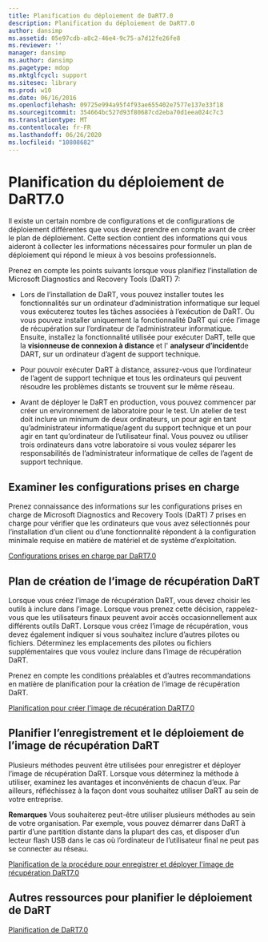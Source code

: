 ```yaml
---
title: Planification du déploiement de DaRT7.0
description: Planification du déploiement de DaRT7.0
author: dansimp
ms.assetid: 05e97cdb-a8c2-46e4-9c75-a7d12fe26fe8
ms.reviewer: ''
manager: dansimp
ms.author: dansimp
ms.pagetype: mdop
ms.mktglfcycl: support
ms.sitesec: library
ms.prod: w10
ms.date: 06/16/2016
ms.openlocfilehash: 09725e994a95f4f93ae655402e7577e137e33f18
ms.sourcegitcommit: 354664bc527d93f80687cd2eba70d1eea024c7c3
ms.translationtype: MT
ms.contentlocale: fr-FR
ms.lasthandoff: 06/26/2020
ms.locfileid: "10808682"
---
```

# Planification du déploiement de DaRT7.0


Il existe un certain nombre de configurations et de configurations de déploiement différentes que vous devez prendre en compte avant de créer le plan de déploiement. Cette section contient des informations qui vous aideront à collecter les informations nécessaires pour formuler un plan de déploiement qui répond le mieux à vos besoins professionnels.

Prenez en compte les points suivants lorsque vous planifiez l’installation de Microsoft Diagnostics and Recovery Tools (DaRT) 7:

-   Lors de l’installation de DaRT, vous pouvez installer toutes les fonctionnalités sur un ordinateur d’administration informatique sur lequel vous exécuterez toutes les tâches associées à l’exécution de DaRT. Ou vous pouvez installer uniquement la fonctionnalité DaRT qui crée l’image de récupération sur l’ordinateur de l’administrateur informatique. Ensuite, installez la fonctionnalité utilisée pour exécuter DaRT, telle que la **visionneuse de connexion à distance** et l' **analyseur d’incident**de DART, sur un ordinateur d’agent de support technique.

-   Pour pouvoir exécuter DaRT à distance, assurez-vous que l’ordinateur de l’agent de support technique et tous les ordinateurs qui peuvent résoudre les problèmes distants se trouvent sur le même réseau.

-   Avant de déployer le DaRT en production, vous pouvez commencer par créer un environnement de laboratoire pour le test. Un atelier de test doit inclure un minimum de deux ordinateurs, un pour agir en tant qu’administrateur informatique/agent du support technique et un pour agir en tant qu’ordinateur de l’utilisateur final. Vous pouvez ou utiliser trois ordinateurs dans votre laboratoire si vous voulez séparer les responsabilités de l’administrateur informatique de celles de l’agent de support technique.

## Examiner les configurations prises en charge


Prenez connaissance des informations sur les configurations prises en charge de Microsoft Diagnostics and Recovery Tools (DaRT) 7 prises en charge pour vérifier que les ordinateurs que vous avez sélectionnés pour l’installation d’un client ou d’une fonctionnalité répondent à la configuration minimale requise en matière de matériel et de système d’exploitation.

[Configurations prises en charge par DaRT7.0](dart-70-supported-configurations-dart-7.md)

## Plan de création de l’image de récupération DaRT


Lorsque vous créez l’image de récupération DaRT, vous devez choisir les outils à inclure dans l’image. Lorsque vous prenez cette décision, rappelez-vous que les utilisateurs finaux peuvent avoir accès occasionnellement aux différents outils DaRT. Lorsque vous créez l’image de récupération, vous devez également indiquer si vous souhaitez inclure d’autres pilotes ou fichiers. Déterminez les emplacements des pilotes ou fichiers supplémentaires que vous voulez inclure dans l’image de récupération DaRT.

Prenez en compte les conditions préalables et d’autres recommandations en matière de planification pour la création de l’image de récupération DaRT.

[Planification pour créer l'image de récupération DaRT7.0](planning-to-create-the-dart-70-recovery-image.md)

## Planifier l’enregistrement et le déploiement de l’image de récupération DaRT


Plusieurs méthodes peuvent être utilisées pour enregistrer et déployer l’image de récupération DaRT. Lorsque vous déterminez la méthode à utiliser, examinez les avantages et inconvénients de chacun d’eux. Par ailleurs, réfléchissez à la façon dont vous souhaitez utiliser DaRT au sein de votre entreprise.

**Remarques**  Vous souhaiterez peut-être utiliser plusieurs méthodes au sein de votre organisation. Par exemple, vous pouvez démarrer dans DaRT à partir d’une partition distante dans la plupart des cas, et disposer d’un lecteur flash USB dans le cas où l’ordinateur de l’utilisateur final ne peut pas se connecter au réseau.

 

[Planification de la procédure pour enregistrer et déployer l'image de récupération DaRT7.0](planning-how-to-save-and-deploy-the-dart-70-recovery-image.md)

## Autres ressources pour planifier le déploiement de DaRT


[Planification de DaRT7.0](planning-for-dart-70-new-ia.md)

 

 





